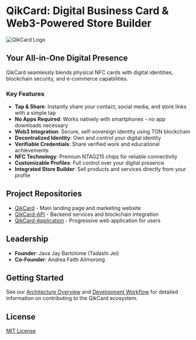 # QikCard: Digital Business Card & Web3-Powered Store Builder

![QikCard Logo](https://scontent.fmnl40-1.fna.fbcdn.net/v/t39.30808-6/484390521_122096921786806096_6683434570431548460_n.jpg?_nc_cat=109&ccb=1-7&_nc_sid=6ee11a&_nc_eui2=AeG7FoDPDyyYoXq7zdO1bvqk5fCPqMUsOFnl8I-oxSw4WRKyLxuAAmPR3RhjgkKInBDafXF8iVWTCRcJhRKEKU1h&_nc_ohc=85x8oHKiV3gQ7kNvgFauHYa&_nc_oc=Adn4JhPyYSom3HZTTEm5MmvZrB6GKRZHD7lKr2S6Pw4VFQhlTH63eO2YjIc3jfD2Bnk&_nc_zt=23&_nc_ht=scontent.fmnl40-1.fna&_nc_gid=RjmfejsQuYCzJ_nHXH8R5g&oh=00_AYFiZBilyWW2vy52epTnzStqEvwM-P2ipy-UAkjzkU5tLA&oe=67EB65A8)

## Your All-in-One Digital Presence

QikCard seamlessly blends physical NFC cards with digital identities, blockchain security, and e-commerce capabilities.

### Key Features

- **Tap & Share**: Instantly share your contact, social media, and store links with a simple tap
- **No Apps Required**: Works natively with smartphones - no app downloads necessary
- **Web3 Integration**: Secure, self-sovereign identity using TON blockchain
- **Decentralized Identity**: Own and control your digital identity
- **Verifiable Credentials**: Share verified work and educational achievements
- **NFC Technology**: Premium NTAG215 chips for reliable connectivity
- **Customizable Profiles**: Full control over your digital presence
- **Integrated Store Builder**: Sell products and services directly from your profile

## Project Repositories

- [QikCard](https://github.com/QikCardDev/QikCard) - Main landing page and marketing website
- [QikCard-API](https://github.com/QikCardDev/QikCard-API) - Backend services and blockchain integration
- [QikCard-Application](https://github.com/QikCardDev/QikCard-Application) - Progressive web application for users

## Leadership

- **Founder**: Java Jay Bartolome (Tadashi Jei)
- **Co-Founder**: Andrea Faith Alimorong

## Getting Started

See our [Architecture Overview](./architecture.md) and [Development Workflow](./workflow.md) for detailed information on contributing to the QikCard ecosystem.

## License

[MIT License](LICENSE)
